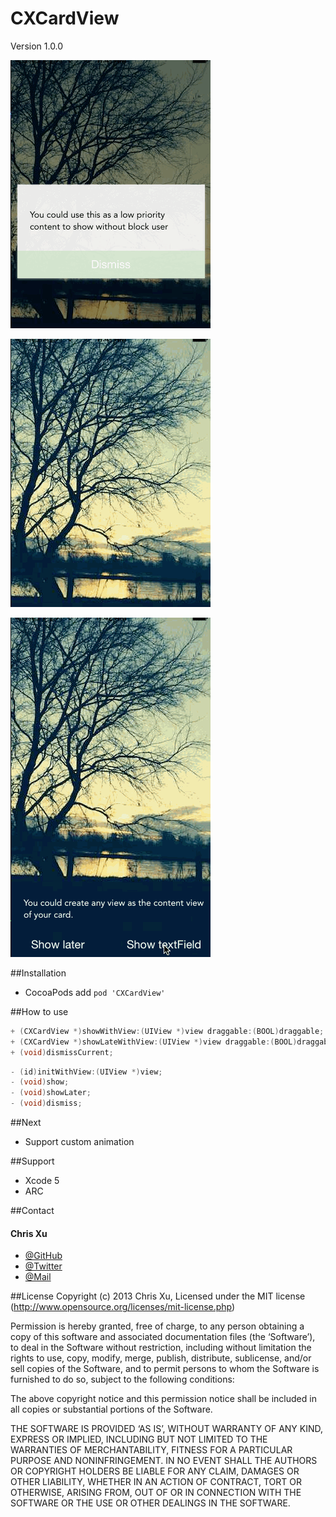 CXCardView
==========
Version 1.0.0

![Demo 1](demo1.gif)

![Demo 2](demo2.gif)

![Demo 3](demo3.gif)

##Installation

* CocoaPods add `pod 'CXCardView'`


##How to use

```Objective-C
+ (CXCardView *)showWithView:(UIView *)view draggable:(BOOL)draggable;
+ (CXCardView *)showLateWithView:(UIView *)view draggable:(BOOL)draggable;
+ (void)dismissCurrent;
```

```Objective-C
- (id)initWithView:(UIView *)view;
- (void)show;
- (void)showLater;
- (void)dismiss;
```

##Next
 * Support custom animation

##Support
 * Xcode 5
 * ARC

##Contact
#### Chris Xu

 * [@GitHub](https://github.com/ChrisXu1221)
 * [@Twitter](https://twitter.com/taterctl)
 * [@Mail](mailto:taterctl@gmail.com)
 
##License
Copyright (c) 2013 Chris Xu, Licensed under the MIT license (http://www.opensource.org/licenses/mit-license.php)

Permission is hereby granted, free of charge, to any person obtaining a copy of this software and associated documentation files (the ‘Software’), to deal in the Software without restriction, including without limitation the rights to use, copy, modify, merge, publish, distribute, sublicense, and/or sell copies of the Software, and to permit persons to whom the Software is furnished to do so, subject to the following conditions:

The above copyright notice and this permission notice shall be included in all copies or substantial portions of the Software.

THE SOFTWARE IS PROVIDED ‘AS IS’, WITHOUT WARRANTY OF ANY KIND, EXPRESS OR IMPLIED, INCLUDING BUT NOT LIMITED TO THE WARRANTIES OF MERCHANTABILITY, FITNESS FOR A PARTICULAR PURPOSE AND NONINFRINGEMENT. IN NO EVENT SHALL THE AUTHORS OR COPYRIGHT HOLDERS BE LIABLE FOR ANY CLAIM, DAMAGES OR OTHER LIABILITY, WHETHER IN AN ACTION OF CONTRACT, TORT OR OTHERWISE, ARISING FROM, OUT OF OR IN CONNECTION WITH THE SOFTWARE OR THE USE OR OTHER DEALINGS IN THE SOFTWARE.